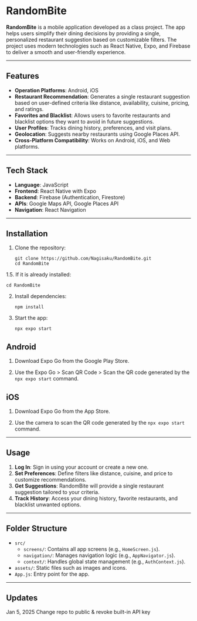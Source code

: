
# RandomBite

**RandomBite** is a mobile application developed as a class project. The app helps users simplify their dining decisions by providing a single, personalized restaurant suggestion based on customizable filters. The project uses modern technologies such as React Native, Expo, and Firebase to deliver a smooth and user-friendly experience.

---

## Features

- **Operation Platforms**: Android, iOS
- **Restaurant Recommendation**: Generates a single restaurant suggestion based on user-defined criteria like distance, availability, cuisine, pricing, and ratings.
- **Favorites and Blacklist**: Allows users to favorite restaurants and blacklist options they want to avoid in future suggestions.
- **User Profiles**: Tracks dining history, preferences, and visit plans.
- **Geolocation**: Suggests nearby restaurants using Google Places API.
- **Cross-Platform Compatibility**: Works on Android, iOS, and Web platforms.

---

## Tech Stack

- **Language**: JavaScript
- **Frontend**: React Native with Expo
- **Backend**: Firebase (Authentication, Firestore)
- **APIs**: Google Maps API, Google Places API
- **Navigation**: React Navigation

---

## Installation

1. Clone the repository:
   ```
   git clone https://github.com/Nagisaku/RandomBite.git
   cd RandomBite
   ```

1.5. If it is already installed:

```
cd RandomBite
```

2. Install dependencies:
   ```
   npm install
   ```

3. Start the app:
   ```
   npx expo start
   ```

## Android

1. Download Expo Go from the Google Play Store.

2. Use the Expo Go > Scan QR Code > Scan the QR code generated by the `npx expo start` command.

## iOS

1. Download Expo Go from the App Store.

2. Use the camera to scan the QR code generated by the `npx expo start` command.


---

## Usage

1. **Log In**: Sign in using your account or create a new one.
2. **Set Preferences**: Define filters like distance, cuisine, and price to customize recommendations.
3. **Get Suggestions**: RandomBite will provide a single restaurant suggestion tailored to your criteria.
4. **Track History**: Access your dining history, favorite restaurants, and blacklist unwanted options.

---

## Folder Structure

- `src/`
  - `screens/`: Contains all app screens (e.g., `HomeScreen.js`).
  - `navigation/`: Manages navigation logic (e.g., `AppNavigator.js`).
  - `context/`: Handles global state management (e.g., `AuthContext.js`).
- `assets/`: Static files such as images and icons.
- `App.js`: Entry point for the app.

---

## Updates

Jan 5, 2025 Change repo to public & revoke built-in API key

